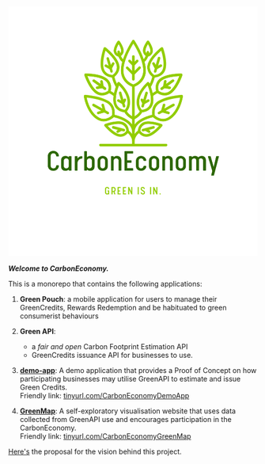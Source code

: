  ![CarbonEconomyLogo](./resources/CarbonEconomy.svg)

***Welcome to CarbonEconomy.***

This is a monorepo that contains the following applications:
1. **Green Pouch**: a mobile application for users to manage their GreenCredits, Rewards Redemption and be habituated to green consumerist behaviours

    
2. **Green API**: 
     - a _fair and open_ Carbon Footprint Estimation API
     - GreenCredits issuance API for businesses to use.
   
  
3. [**demo-app**](https://staging.d2b5azad2jt53v.amplifyapp.com/): A demo application that provides a Proof of Concept on how participating businesses may utilise GreenAPI to estimate and issue Green Credits.  
   Friendly link: [tinyurl.com/CarbonEconomyDemoApp](https://tinyurl.com/CarbonEconomyDemoApp)  
   
   
4. [**GreenMap**](https://main.d2vpuz7o81axh0.amplifyapp.com/): A self-exploratory visualisation website that uses data collected from GreenAPI use and encourages participation in the CarbonEconomy.   
   Friendly link: [tinyurl.com/CarbonEconomyGreenMap](https://tinyurl.com/CarbonEconomyGreenMap)


[Here's](resources/Proposal_Challenge_10_Team_CarbonEconomy.pdf) the proposal for the vision behind this project.
